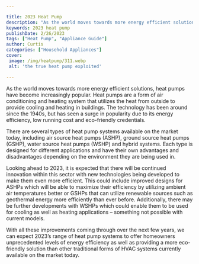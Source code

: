 ```yaml
---

title: 2023 Heat Pump
description: "As the world moves towards more energy efficient solutions, heat pumps have become increasingly popular. Heat pumps are a form of ...see more detail"
keywords: 2023 heat pump
publishDate: 2/26/2023
tags: ["Heat Pump", "Appliance Guide"]
author: Curtis
categories: ["Household Appliances"]
cover: 
 image: /img/heatpump/311.webp
 alt: 'the true heat pump exploited'

---
```


As the world moves towards more energy efficient solutions, heat pumps have become increasingly popular. Heat pumps are a form of air conditioning and heating system that utilizes the heat from outside to provide cooling and heating in buildings. The technology has been around since the 1940s, but has seen a surge in popularity due to its energy efficiency, low running cost and eco-friendly credentials. 

There are several types of heat pump systems available on the market today, including air source heat pumps (ASHP), ground source heat pumps (GSHP), water source heat pumps (WSHP) and hybrid systems. Each type is designed for different applications and have their own advantages and disadvantages depending on the environment they are being used in. 

Looking ahead to 2023, it is expected that there will be continued innovation within this sector with new technologies being developed to make them even more efficient. This could include improved designs for ASHPs which will be able to maximize their efficiency by utilizing ambient air temperatures better or GSHPs that can utilize renewable sources such as geothermal energy more efficiently than ever before. Additionally, there may be further developments with WSHPs which could enable them to be used for cooling as well as heating applications – something not possible with current models. 

With all these improvements coming through over the next few years, we can expect 2023’s range of heat pump systems to offer homeowners unprecedented levels of energy efficiency as well as providing a more eco-friendly solution than other traditional forms of HVAC systems currently available on the market today.

